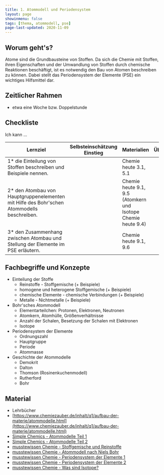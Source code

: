 ```yaml
---
title: 1. Atommodell und Periodensystem
layout: page
showinmenu: false
tags: [thema, atommodell, pse]
page-last-updated: 2020-11-09
---
```


## Worum geht's?

Atome sind die Grundbausteine von Stoffen. Da sich die Chemie mit Stoffen, ihren Eigenschaften und der Umwandlung von Stoffen durch chemische Reaktionen beschäftigt, ist es notwendig den Bau von Atomen beschreiben zu können. Dabei stellt das Periodensystem der Elemente (PSE) ein wichtiges Hilfsmittel dar.

## Zeitlicher Rahmen

- etwa eine Woche bzw. Doppelstunde

## Checkliste

Ich kann ...

| Lernziel | Selbsteinschätzung <br />Einstieg | Materialien | Übungen | Selbsteinschätzung <br />Ausstieg |
| ---   | ---      | ---         | ---     | ---      |
| 1* die Einteilung von Stoffen beschreiben und Beispiele nennen. |  | Chemie heute 3.1, 5.1 |  |  |
| 2* den Atombau von Hauptgruppenelementen mit Hilfe des Bohr'schen Atommodells beschreiben. |  | Chemie heute 9.1, 9.5 (Atomkern und Isotope Chemie heute 9.4) |  |  |
| 3* den Zusammenhang zwischen Atombau und Stellung der Elemente im PSE erläutern. |  | Chemie heute 9.1, 9.6 |  |  |

## Fachbegriffe und Konzepte

- Einteilung der Stoffe
	- Reinstoffe - Stoffgemische (+ Beispiele)
	- homogene und heterogene Stoffgemische (+ Beispiele)
	- chemische Elemente - chemische Verbindungen (+ Beispiele)
	- Metalle - Nichtmetalle (+ Beispiele)
- Bohr'sches Atommodell
	- Elementarteilchen: Protonen, Elektronen, Neutronen
	- Atomkern, Atomhülle, Größenverhältnisse
	- Anzahl der Schalen, Besetzung der Schalen mit Elektronen
	- Isotope
- Periodensystem der Elemente
	- Ordnungszahl
	- Hauptgruppe
	- Periode
	- Atommasse
- Geschichte der Atommodelle
	- Demokrit
	- Dalton
	- Thomson (Rosinenkuchenmodell)
	- Rutherford
	- Bohr

## Material

- Lehrbücher
- [https://www.chemiezauber.de/inhalt/q1/aufbau-der-materie/atommodelle.html](https://www.chemiezauber.de/inhalt/q1/aufbau-der-materie/atommodelle.html)
- [Simple Chemics - Atommodelle Teil 1](https://www.youtube.com/watch?v=vBXaINQwpZ0)
- [Simple Chemics - Atommodelle Teil 2](https://www.youtube.com/watch?v=hwhTXmT1xS4)
- [musstewissen Chemie - Stoffgemische und Reinstoffe](https://www.youtube.com/watch?v=FEK9tTWGiSk)
- [musstewissen Chemie - Atommodell nach Niels Bohr](https://www.youtube.com/watch?v=cG770N48Hzk)
- [musstewissen Chemie - Periodensystem der Elemente 1](https://www.youtube.com/watch?v=J2KJRRH0E3Y)
- [musstewissen Chemie - Periodensystem der Elemente 2](https://www.youtube.com/watch?v=f5-W87IGLFY)
- [musstewissen Chemie - Was sind Isotope?](https://www.youtube.com/watch?v=6DqCWFC4o6w)
